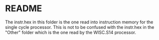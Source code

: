 <h1>README</h1>

The instr.hex in this folder is the one read into instruction memory for the single cycle processor.
This is not to be confused with the instr.hex in the "Other" folder which is the one read by the WISC.S14 processor.


